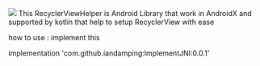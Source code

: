 [![](https://jitpack.io/v/iandamping/RecyclerViewHelper.svg)](https://jitpack.io/#iandamping/RecyclerViewHelper)
This RecyclerViewHelper is Android Library that work in AndroidX and supported by kotlin that help to setup RecyclerView with ease 

how to use : 
implement this 

implementation 'com.github.iandamping:ImplementJNI:0.0.1'

